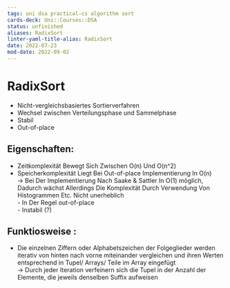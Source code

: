 ```yaml
---
tags: uni dsa practical-cs algorithm sort
cards-deck: Uni::Courses::DSA
status: unfinished
aliases: RadixSort
linter-yaml-title-alias: RadixSort
date: 2022-07-23
mod-date: 2022-09-02
---
```


# RadixSort
- Nicht-vergleichsbasiertes Sortierverfahren
- Wechsel zwischen Verteilungsphase und Sammelphase
- Stabil
- Out-of-place

## Eigenschaften:
- Zeitkomplexität Bewegt Sich Zwischen O(n) Und O(n^2)
- Speicherkomplexität Liegt Bei Out-of-place Implementierung In O(n)<br>-&gt; Bei Der Implementierung Nach Saake &amp; Sattler In O(1) möglich, Dadurch wächst Allerdings Die Komplexität Durch Verwendung Von Histogrammen Etc. Nicht unerheblich<br>- In Der Regel out-of-place<br>- Instabil (?)

## Funktiosweise :
- Die einzelnen Ziffern oder Alphabetszeichen der Folgeglieder werden iterativ von hinten nach vorne miteinander vergleichen und ihren Werten entsprechend in Tupel/ Arrays/ Teile im Array eingefügt<br>-&gt; Durch jeder Iteration verfeinern sich die Tupel in der Anzahl der Elemente, die jeweils denselben Suffix aufweisen

